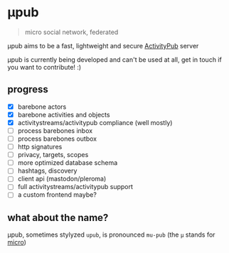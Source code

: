 # μpub
> micro social network, federated

μpub aims to be a fast, lightweight and secure [ActivityPub](https://www.w3.org/TR/activitypub/) server

μpub is currently being developed and can't be used at all, get in touch if you want to contribute! :)

## progress

 - [x] barebone actors
 - [x] barebone activities and objects
 - [x] activitystreams/activitypub compliance (well mostly)
 - [ ] process barebones inbox
 - [ ] process barebones outbox
 - [ ] http signatures
 - [ ] privacy, targets, scopes
 - [ ] more optimized database schema
 - [ ] hashtags, discovery
 - [ ] client api (mastodon/pleroma)
 - [ ] full activitystreams/activitypub support
 - [ ] a custom frontend maybe?

## what about the name?
μpub, sometimes stylyzed `upub`, is pronounced `mu-pub` (the `μ` stands for [micro](https://en.wikipedia.org/wiki/International_System_of_Units#Prefixes))
